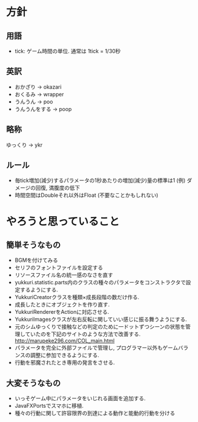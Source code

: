 # 方針
## 用語
- tick: ゲーム時間の単位. 通常は 1tick = 1/30秒

## 英訳
- おかざり -> okazari
- おくるみ -> wrapper
- うんうん -> poo
- うんうんをする -> poop

## 略称
ゆっくり -> ykr

## ルール
- 毎tick増加(減少)するパラメータの1秒あたりの増加(減少)量の標準は1 (例) ダメージの回復, 満腹度の低下
- 時間空間はDoubleそれ以外はFloat (不要なことかもしれない)

# やろうと思っていること
## 簡単そうなもの
- BGMを付けてみる
- セリフのフォントファイルを設定する
- リソースファイル名の統一感のなさを直す
- yukkuri.statistic.parts内のクラスの種々のパラメータをコンストラクタで設定するようにする.
- YukkuriCreatorクラスを種類×成長段階の数だけ作る.
- 成長したときにオブジェクトを作り直す.
- YukkuriRendererをActionに対応させる.
- YukkuriImagesクラスが左右反転に関していい感じに振る舞うようにする.
- 元のシムゆっくりで接触などの判定のために一ドットずつシーンの状態を管理していたのを下記のサイトのような方法で改善する.  
http://marupeke296.com/COL_main.html
- パラメータを完全に外部ファイルで管理し, プログラマー以外もゲームバランスの調整に参加できるようにする.
- 行動を邪魔されたとき専用の発言をさせる.

## 大変そうなもの
- いっそゲーム中にパラメータをいじれる画面を追加する.
- JavaFXPortsでスマホに移植.
- 種々の行動に関して許容限界の到達による動作と能動的行動を分ける